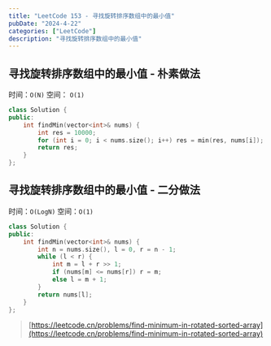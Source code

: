```yaml
---
title: "LeetCode 153 - 寻找旋转排序数组中的最小值"
pubDate: "2024-4-22"
categories: ["LeetCode"]
description: "寻找旋转排序数组中的最小值"
---
```


## 寻找旋转排序数组中的最小值 - 朴素做法

时间：`O(N)` 空间： `O(1)`

```c++
class Solution {
public:
    int findMin(vector<int>& nums) {
        int res = 10000;
        for (int i = 0; i < nums.size(); i++) res = min(res, nums[i]);
        return res;
    }
};
```

## 寻找旋转排序数组中的最小值 - 二分做法

时间：`O(LogN)` 空间：`O(1)`

```c++
class Solution {
public:
    int findMin(vector<int>& nums) {
        int n = nums.size(), l = 0, r = n - 1;
        while (l < r) {
            int m = l + r >> 1;
            if (nums[m] <= nums[r]) r = m;
            else l = m + 1;
        }
        return nums[l];
    }
};
```

> [https://leetcode.cn/problems/find-minimum-in-rotated-sorted-array](https://leetcode.cn/problems/find-minimum-in-rotated-sorted-array)
